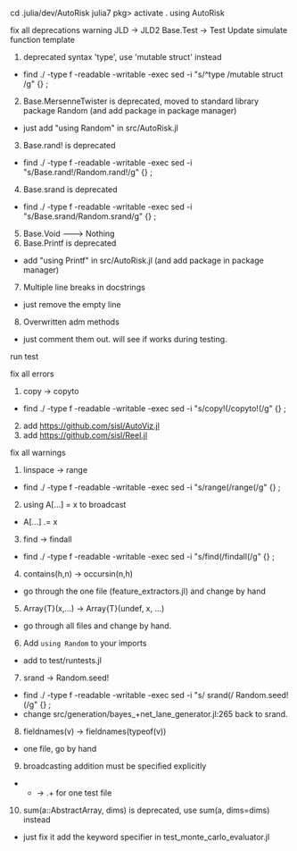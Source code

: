 cd .julia/dev/AutoRisk
julia7
pkg> activate .
using AutoRisk

fix all deprecations warning
JLD -> JLD2
Base.Test -> Test
Update simulate function template

1. deprecated syntax 'type', use 'mutable struct' instead
  - find ./ -type f -readable -writable -exec sed -i "s/^type /mutable struct /g" {} \;
2. Base.MersenneTwister is deprecated, moved to standard library package Random (and add package in package manager)
  - just add "using Random" in src/AutoRisk.jl
3. Base.rand! is deprecated
  - find ./ -type f -readable -writable -exec sed -i "s/Base.rand\!/Random.rand\!/g" {} \;
4. Base.srand is deprecated
  - find ./ -type f -readable -writable -exec sed -i "s/Base.srand/Random.srand/g" {} \;
5. Base.Void ---> Nothing
6. Base.Printf is deprecated
  - add "using Printf" in src/AutoRisk.jl (and add package in package manager)
7. Multiple line breaks in docstrings
  - just remove the empty line
8. Overwritten adm methods
  - just comment them out. will see if works during testing.

run test

fix all errors
1. copy -> copyto
  - find ./ -type f -readable -writable -exec sed -i "s/copy\!(/copyto\!(/g" {} \;
2. add https://github.com/sisl/AutoViz.jl
3. add https://github.com/sisl/Reel.jl

fix all warnings
1. linspace -> range
  - find ./ -type f -readable -writable -exec sed -i "s/range(/range(/g" {} \;
2. using A[...] = x to broadcast
  - A[...] .= x
3. find -> findall
  - find ./ -type f -readable -writable -exec sed -i "s/find(/findall(/g" {} \;
4. contains(h,n) -> occursin(n,h)
  - go through the one file (feature_extractors.jl) and change by hand
5. Array{T}(x,...) -> Array{T}(undef, x, ...)
  - go through all files and change by hand.
6. Add `using Random` to your imports
  - add to test/runtests.jl
7. srand -> Random.seed!
  - find ./ -type f -readable -writable -exec sed -i "s/ srand(/ Random.seed\!(/g" {} \;
  - change src/generation/bayes_+net_lane_generator.jl:265 back to srand.
8. fieldnames(v) -> fieldnames(typeof(v))
  - one file, go by hand
9. broadcasting addition must be specified explicitly
  - + -> .+ for one test file
10. sum(a::AbstractArray, dims) is deprecated, use sum(a, dims=dims) instead
  - just fix it add the keyword specifier in test_monte_carlo_evaluator.jl